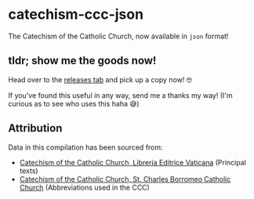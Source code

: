 # catechism-ccc-json

The Catechism of the Catholic Church, now available in `json` format!

## tldr; show me the goods now!

Head over to the [releases tab](https://github.com/nossbigg/catechism-ccc-json/releases) and pick up a copy now! 🤓

If you've found this useful in any way, send me a thanks my way! (I'm curious as to see who uses this haha 😅)

## Attribution

Data in this compilation has been sourced from:

- [Catechism of the Catholic Church, Libreria Editrice Vaticana](http://www.vatican.va/archive/ENG0015/_INDEX.HTM) (Principal texts)
- [Catechism of the Catholic Church, St. Charles Borromeo Catholic Church](http://www.scborromeo.org/mobileccc/abbrev.htm) (Abbreviations used in the CCC)
